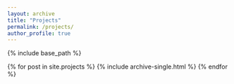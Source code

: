 ```yaml
---
layout: archive
title: "Projects"
permalink: /projects/
author_profile: true
---
```

<!-- Ongoing Projectss
--- -->
{% include base_path %}

{% for post in site.projects %}
  {% include archive-single.html %}
{% endfor %}
